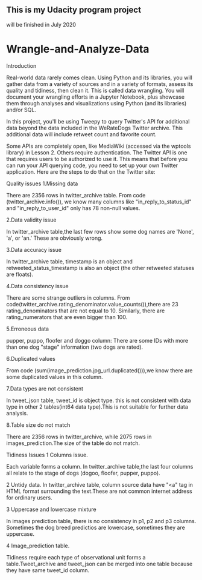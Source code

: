 ## This is my Udacity program project

will be finished in July 2020

# Wrangle-and-Analyze-Data

Introduction

Real-world data rarely comes clean. Using Python and its libraries, you will gather data from a variety of sources and in a variety of formats, assess its quality and tidiness, then clean it. This is called data wrangling. You will document your wrangling efforts in a Jupyter Notebook, plus showcase them through analyses and visualizations using Python (and its libraries) and/or SQL.


In this project, you'll be using Tweepy to query Twitter's API for additional data beyond the data included in the WeRateDogs Twitter archive. This additional data will include retweet count and favorite count.

Some APIs are completely open, like MediaWiki (accessed via the wptools library) in Lesson 2. Others require authentication. The Twitter API is one that requires users to be authorized to use it. This means that before you can run your API querying code, you need to set up your own Twitter application. Here are the steps to do that on the Twitter site:


Quality issues
1.Missing data

There are 2356 rows in twitter_archive table. From code (twitter_archive.info()), we know many columns like "in_reply_to_status_id" and "in_reply_to_user_id" only has 78 non-null values.

2.Data validity issue

In twitter_archive table,the last few rows show some dog names are 'None', 'a', or 'an.' These are obviously wrong.

3.Data accuracy issue

In twitter_archive table, timestamp is an object and retweeted_status_timestamp is also an object (the other retweeted statuses are floats).

4.Data consistency issue

There are some strange outliers in columns. From code(twitter_archive.rating_denominator.value_counts()),there are 23 rating_denominators that are not equal to 10. Similarly, there are rating_numerators that are even bigger than 100.

5.Erroneous data

pupper, puppo, floofer and doggo column: There are some IDs with more than one dog "stage" information (two dogs are rated).

6.Duplicated values

From code (sum(image_prediction.jpg_url.duplicated())),we know there are some duplicated values in this column.

7.Data types are not consistent

In tweet_json table, tweet_id is object type. this is not consistent with data type in other 2 tables(int64 data type).This is not suitable for further data analysis.

8.Table size do not match

There are 2356 rows in twitter_archive, while 2075 rows in images_prediction.The size of the table do not match.


Tidiness Issues
1 Columns issue.

Each variable forms a column. In twitter_archive table,the last four columns all relate to the stage of dogs (dogoo, floofer, pupper, puppo).

2 Untidy data. In twitter_archive table, column source data have "<a" tag in HTML format surrounding the text.These are not common internet address for ordinary users.

3 Uppercase and lowercase mixture

In images prediction table, there is no consistency in p1, p2 and p3 columns. Sometimes the dog breed predictios are lowercase, sometimes they are uppercase.

4 Image_prediction table.

Tidiness require each type of observational unit forms a table.Tweet_archive and tweet_json can be merged into one table because they have same tweet_id column.
